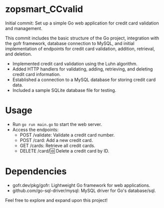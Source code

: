 # zopsmart_CCvalid
Initial commit: Set up a simple Go web application for credit card validation and management.

This commit includes the basic structure of the Go project, integration with the gofr framework, database connection to MySQL, and initial implementation of endpoints for credit card validation, addition, retrieval, and deletion.

- Implemented credit card validation using the Luhn algorithm.
- Added HTTP handlers for validating, adding, retrieving, and deleting credit card information.
- Established a connection to a MySQL database for storing credit card data.
- Included a sample SQLite database file for testing.

# Usage
- Run `go run main.go` to start the web server.
- Access the endpoints:
  - POST /validate: Validate a credit card number.
  - POST /card: Add a new credit card.
  - GET /cards: Retrieve all credit cards.
  - DELETE /card/:id: Delete a credit card by ID.

# Dependencies
- gofr.dev/pkg/gofr: Lightweight Go framework for web applications.
- github.com/go-sql-driver/mysql: MySQL driver for Go's database/sql.

Feel free to explore and expand upon this project!
